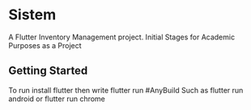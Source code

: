 # Sistem

A Flutter Inventory Management project. Initial Stages for Academic Purposes as a Project

## Getting Started

To run install flutter then write flutter run #AnyBuild Such as flutter run android or flutter run chrome
